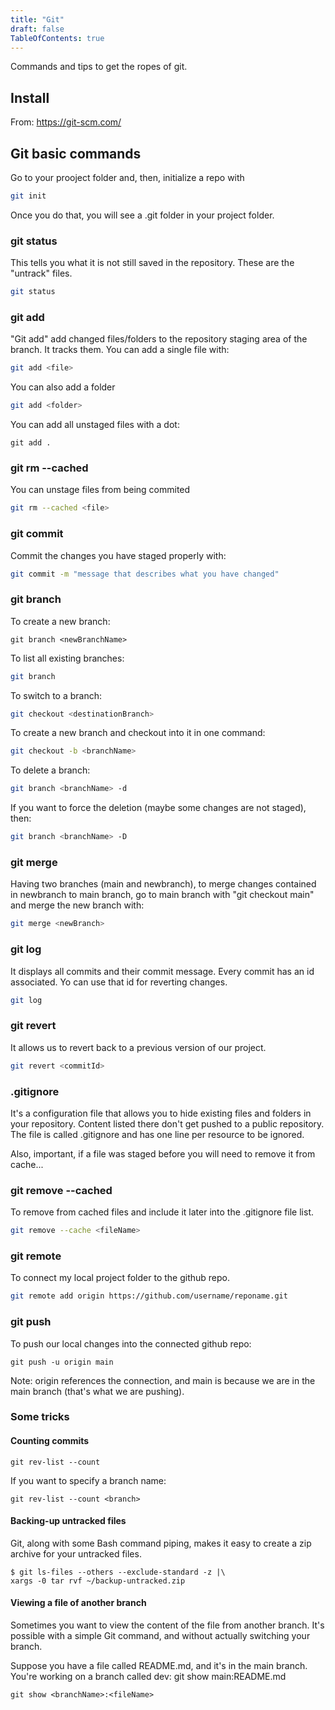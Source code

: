```yaml
---
title: "Git"
draft: false
TableOfContents: true
---
```


Commands and tips to get the ropes of git.

## Install

From: https://git-scm.com/

## Git basic commands

Go to your prooject folder and, then, initialize a repo with

```bash
git init
```

Once you do that, you will see a .git folder in your project folder.

### git status

This tells you what it is not still saved in the repository. These are the "untrack" files.

```bash
git status
```


### git add

"Git add" add changed files/folders to the repository staging area of the branch. It tracks them. You can add a single file with:

```bash
git add <file>
```

You can also add a folder

```bash
git add <folder>
```
You can add all unstaged files with a dot: 

```
git add .
```

### git rm --cached

You can unstage files from being commited

```bash
git rm --cached <file>
```

### git commit

Commit the changes you have staged properly with:

```bash
git commit -m "message that describes what you have changed"
```

### git branch

To create a new branch:
```
git branch <newBranchName>
```

To list all existing branches:

```bash
git branch
```

To switch to a branch:

```bash
git checkout <destinationBranch>
```

To create a new branch and checkout into it in one command:

```bash
git checkout -b <branchName>
```
To delete a branch:

```bash
git branch <branchName> -d
```

If you want to force the deletion (maybe some changes are not staged), then:

```bash
git branch <branchName> -D
```

### git merge

Having two branches (main and newbranch), to merge changes contained in newbranch to main branch, go to main branch with "git checkout main" and merge the new branch with:

```bash
git merge <newBranch>
```

### git log

It displays all commits and their commit message. Every commit has an id associated. Yo can use that id for reverting changes.

```bash
git log
```

### git revert

It allows us to revert back to a previous version of our project.

```bash
git revert <commitId>
```

### .gitignore

It's a configuration file that allows you to hide existing files and folders in your repository. Content listed there don't get pushed to a public repository. The file is called .gitignore and has one line per resource to be ignored.

Also, important,  if a file was staged before you will need to remove it from cache...

### git remove --cached

To remove from cached files and include it later into the .gitignore file list.

```bash
git remove --cache <fileName>
```

### git remote 

To connect my local project folder to the github repo.

```bash
git remote add origin https://github.com/username/reponame.git
```


### git push
To push our local changes into the connected github repo:
```
git push -u origin main
```
Note: origin references the connection, and main is because we are in the main branch (that's what we are pushing).

### Some tricks

#### Counting commits
```
git rev-list --count
```
If you want to specify a branch name:
```
git rev-list --count <branch>
```

#### Backing-up untracked files
Git, along with some Bash command piping, makes it easy to create a zip archive for your untracked files.
```
$ git ls-files --others --exclude-standard -z |\
xargs -0 tar rvf ~/backup-untracked.zip
```

#### Viewing a file of another branch
Sometimes you want to view the content of the file from another branch. It's possible with a simple Git command, and without actually switching your branch.

Suppose you have a file called README.md, and it's in the main branch. You're working on a branch called dev: git show main:README.md
```
git show <branchName>:<fileName>
```
